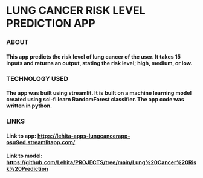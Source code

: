 # LUNG CANCER RISK LEVEL PREDICTION APP

### ABOUT

#### This app predicts the risk level of lung cancer of the user. It takes 15 inputs and returns an output, stating the risk level; high, medium, or low.

### TECHNOLOGY USED

#### The app was built using streamlit. It is built on a machine learning model created using sci-fi learn RandomForest classifier. The app code was written in python.

### LINKS

#### Link to app: https://lehita-apps-lungcancerapp-osu9ed.streamlitapp.com/

#### Link to model: https://github.com/Lehita/PROJECTS/tree/main/Lung%20Cancer%20Risk%20Prediction
